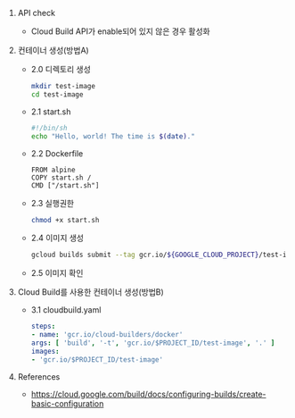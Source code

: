 1. API check 
    - Cloud Build API가 enable되어 있지 않은 경우 활성화

2. 컨테이너 생성(방법A)
    - 2.0 디렉토리 생성
        ```bash
        mkdir test-image
        cd test-image
        ```
    - 2.1 start.sh
        ```bash
        #!/bin/sh
        echo "Hello, world! The time is $(date)."
        ```
    - 2.2 Dockerfile
        ```
        FROM alpine
        COPY start.sh /
        CMD ["/start.sh"]
        ```
    - 2.3 실행권한
        ```bash
        chmod +x start.sh
        ```
    - 2.4 이미지 생성
        ```bash
        gcloud builds submit --tag gcr.io/${GOOGLE_CLOUD_PROJECT}/test-image .
        ```
    - 2.5 이미지 확인

3. Cloud Build를 사용한 컨테이너 생성(방법B)
    - 3.1 cloudbuild.yaml
        ```yaml
        steps:
        - name: 'gcr.io/cloud-builders/docker'
        args: [ 'build', '-t', 'gcr.io/$PROJECT_ID/test-image', '.' ]
        images:
        - 'gcr.io/$PROJECT_ID/test-image'
        ```
    
4. References
    - https://cloud.google.com/build/docs/configuring-builds/create-basic-configuration